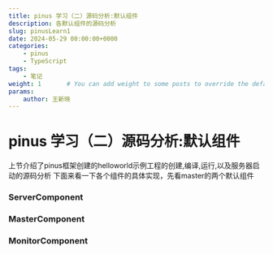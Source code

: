 ```yaml
---
title: pinus 学习（二）源码分析:默认组件
description: 各默认组件的源码分析
slug: pinusLearn1
date: 2024-05-29 00:00:00+0000
categories:
    - pinus
    - TypeScript
tags:
    - 笔记
weight: 1       # You can add weight to some posts to override the default sorting (date descending)
params:
    author: 王新晓
---
```

# pinus 学习（二）源码分析:默认组件

上节介绍了pinus框架创建的helloworld示例工程的创建,编译,运行,以及服务器启动的源码分析
下面来看一下各个组件的具体实现，先看master的两个默认组件

### ServerComponent

### MasterComponent

### MonitorComponent


